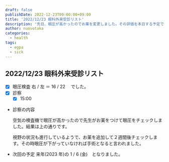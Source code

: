 ```yaml
---
draft: false
publishDate: 2022-12-23T09:00:00+09:00
title: '2022/12/23 眼科外来受診リスト'
description: '先日、眼圧が高かったのでお薬を変更しました。その評価を本日する予定です。'
author: nuovotaka
categories:
  - health
tags:
  - egpa
  - sick
---
```


## 2022/12/23 眼科外来受診リスト

- [x] 眼圧検査
      右 / 左 ＝ 16 / 22 　でした。
- [x] 診察
  - [x] 15:00
- 診察の内容

  空気の検査機で眼圧が高かったので先生がお薬をつけて眼圧をチェックしました。結果は上の通りです。

  視野の状況も進行しているようで、お薬を追加して２週間後チェックします。その時眼圧が下がっていなければ手術となると言われました。

- 次回の予定
  来年(2023 年)の 1 / 6 (金)　となりました。
